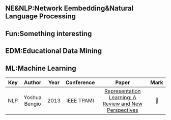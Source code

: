 ## NE&NLP:Network Eembedding&Natural Language Processing
## Fun:Something interesting
## EDM:Educational Data Mining
## ML:Machine Learning

|Key|Author|Year|Conference|Paper|Mark|
|:-:|:----:|:--:|:--------:|:---:|:--:|
|NLP|Yoshua Bengio|2013|IEEE TPAMI|[Representation Learning: A Review and New Perspectives](https://arxiv.org/pdf/1206.5538.pdf)|:checkered_flag:|


